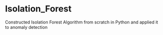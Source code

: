 # Isolation_Forest
Constructed Isolation Forest Algorithm from scratch in Python and applied it to anomaly detection
